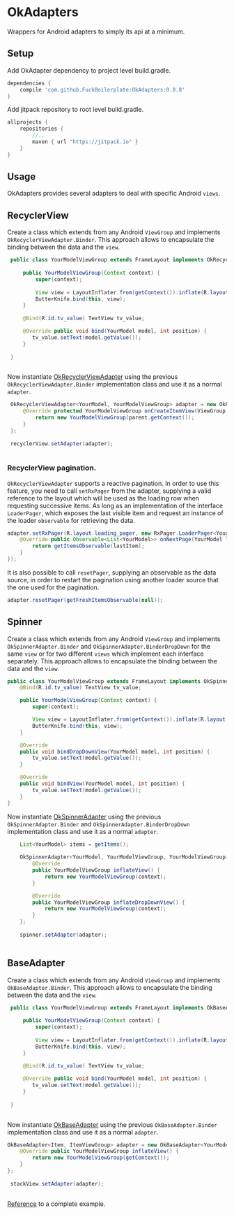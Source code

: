 # OkAdapters
Wrappers for Android adapters to simply its api at a minimum.   

## Setup
Add OkAdapter dependency to project level build.gradle.

```gradle
dependencies {
    compile 'com.github.FuckBoilerplate:OkAdapters:0.0.8'
}
```

Add jitpack repository to root level build.gradle.

```gradle
allprojects {
    repositories {
        //..
        maven { url "https://jitpack.io" }
    }
}

```

## Usage

OkAdapters provides several adapters to deal with specific Android `views`.

## RecyclerView
Create a class which extends from any Android `ViewGroup` and implements `OkRecyclerViewAdapter.Binder`. This approach allows to encapsulate the binding between the data and the `view`.
 
```java
 public class YourModelViewGroup extends FrameLayout implements OkRecyclerViewAdapter.Binder<YourModel> {
 
     public YourModelViewGroup(Context context) {
         super(context);
 
         View view = LayoutInflater.from(getContext()).inflate(R.layout.your_model_view_group, this, true);
         ButterKnife.bind(this, view);
     }
  
     @Bind(R.id.tv_value) TextView tv_value;

     @Override public void bind(YourModel model, int position) {
        tv_value.setText(model.getValue());
     }
     
 }
 
```
 
Now instantiate [OkRecyclerViewAdapter](https://github.com/FuckBoilerplate/OkAdapters/blob/master/library/src/main/java/library/recycler_view/OkRecyclerViewAdapter.java) using the previous `OkRecyclerViewAdapter.Binder` implementation class and use it as a normal `adapter`.

```java
 OkRecyclerViewAdapter<YourModel, YourModelViewGroup> adapter = new OkRecyclerViewAdapter<YourModel, YourModelViewGroup>() {
     @Override protected YourModelViewGroup onCreateItemView(ViewGroup parent, int viewType) {
         return new YourModelViewGroup(parent.getContext());
     }
 };
 
 recyclerView.setAdapter(adapter);
 
```
  
### RecyclerView pagination.

`OkRecyclerViewAdapter` supports a reactive pagination. In order to use this feature, you need to call `setRxPager` from the adapter, supplying a valid reference to the layout which will be used as the loading row when requesting successive items. As long as an implementation of the interface `LoaderPager`, which exposes the last visible item and request an instance of the loader `observable` for retrieving the data. 

```java
adapter.setRxPager(R.layout.loading_pager, new RxPager.LoaderPager<YourModel>() {
    @Override public Observable<List<YourModel>> onNextPage(YourModel lastItem) {
        return getItemsObservable(lastItem);
    }
});
```

It is also possible to call `resetPager`, supplying an observable as the data source, in order to restart the pagination using another loader source that the one used for the pagination.
  
```java
adapter.resetPager(getFreshItemsObservable(null));
```
  
## Spinner
Create a class which extends from any Android `ViewGroup` and implements `OkSpinnerAdapter.Binder` and `OkSpinnerAdapter.BinderDropDown` for the same `view` or for two different `views` which implement each interface separately. This approach allows to encapsulate the binding between the data and the `view`.
 
```java
public class YourModelViewGroup extends FrameLayout implements OkSpinnerAdapter.Binder<YourModel>, OkSpinnerAdapter.BinderDropDown<YourModel> {
    @Bind(R.id.tv_value) TextView tv_value;

    public YourModelViewGroup(Context context) {
        super(context);

        View view = LayoutInflater.from(getContext()).inflate(R.layout.your_model_view_group, this, true);
        ButterKnife.bind(this, view);
    }

    @Override
    public void bindDropDownView(YourModel model, int position) {
        tv_value.setText(model.getValue());
    }

    @Override
    public void bindView(YourModel model, int position) {
        tv_value.setText(model.getValue());
    }
}  
```
  
  Now instantiate [OkSpinnerAdapter](https://github.com/FuckBoilerplate/OkAdapters/blob/master/library/src/main/java/library/spinner/OkSpinnerAdapter.java) using the previous `OkSpinnerAdapter.Binder` and `OkSpinnerAdapter.BinderDropDown` implementation class and use it as a normal `adapter`.

```java 
    List<YourModel> items = getItems();
 
    OkSpinnerAdapter<YourModel, YourModelViewGroup, YourModelViewGroup> adapter = new OkSpinnerAdapter<YourModel, YourModelViewGroup, YourModelViewGroup>(context, items) {
        @Override
        public YourModelViewGroup inflateView() {
            return new YourModelViewGroup(context);
        }

        @Override
        public YourModelViewGroup inflateDropDownView() {
            return new YourModelViewGroup(context);
        }
    };
    
    spinner.setAdapter(adapter);
 
```
  

## BaseAdapter
Create a class which extends from any Android `ViewGroup` and implements `OkBaseAdapter.Binder`. This approach allows to encapsulate the binding between the data and the `view`.
 
```java
 public class YourModelViewGroup extends FrameLayout implements OkBaseAdapter.Binder<YourModel> {
 
     public YourModelViewGroup(Context context) {
         super(context);
 
         View view = LayoutInflater.from(getContext()).inflate(R.layout.your_model_view_group, this, true);
         ButterKnife.bind(this, view);
     }
  
     @Bind(R.id.tv_value) TextView tv_value;

     @Override public void bind(YourModel model, int position) {
        tv_value.setText(model.getValue());
     }
     
 }
 
```
 
Now instantiate [OkBaseAdapter](https://github.com/FuckBoilerplate/OkAdapters/blob/master/library/src/main/java/library/base_adapter/OkBaseAdapter.java) using the previous `OkBaseAdapter.Binder` implementation class and use it as a normal `adapter`.

```java
OkBaseAdapter<Item, ItemViewGroup> adapter = new OkBaseAdapter<YourModel, YourModelViewGroup>() {
    @Override public YourModelViewGroup inflateView() {
        return new YourModelViewGroup(getContext());
    }
};
        
 stackView.setAdapter(adapter);
 
```
  
  
[Reference](https://github.com/FuckBoilerplate/OkAdapters/tree/master/app/src/main/java/app/stack_view) to a complete example.  
